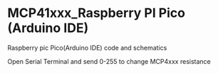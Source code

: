 # MCP41xxx_Raspberry PI Pico (Arduino IDE)
Raspberry pic Pico(Arduino IDE) code and schematics

Open Serial Terminal and send 0-255 to change MCP4xxx resistance
